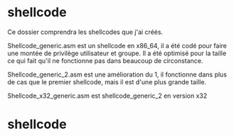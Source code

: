 # shellcode
Ce dossier comprendra les shellcodes que j'ai créés. 


Shellcode_generic.asm est un shellcode en x86_64, il a été codé pour faire une montée de privilège utilisateur et groupe. Il a été optimisé pour la taille ce qui fait qu'il ne fonctionne pas dans beaucoup de circonstance. 


Shellcode_generic_2.asm est une amélioration du 1, il fonctionne dans plus de cas que le premier shellcode, mais il est d'une plus grande taille.  

Shellcode_x32_generic.asm est shellcode_generic_2 en version x32


# shellcode

